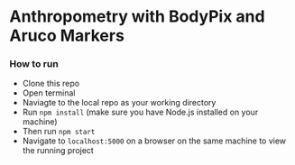 # Anthropometry with BodyPix and Aruco Markers

### How to run
- Clone this repo
- Open terminal
- Naviagte to the local repo as your working directory
- Run `npm install` (make sure you have Node.js installed on your machine)
- Then run `npm start`
- Navigate to `localhost:5000` on a browser on the same machine to view the running project